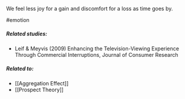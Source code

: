 We feel less joy for a gain and discomfort for a loss as time goes by.

#emotion

##### Related studies: 

- Leif & Meyvis (2009) Enhancing the Television-Viewing Experience Through Commercial Interruptions, Journal of Consumer Research

##### Related to:

- [[Aggregation Effect]] 
- [[Prospect Theory]] 